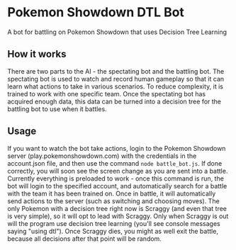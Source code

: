 # Pokemon Showdown DTL Bot
A bot for battling on Pokemon Showdown that uses Decision Tree Learning

## How it works
There are two parts to the AI - the spectating bot and the battling bot. The spectating bot is used to watch and record 
human gameplay so that it can learn what actions to take in various scenarios. To reduce complexity, it is trained to
work with one specific team. Once the spectating bot has acquired enough data, this data can be turned into a decision
tree for the battling bot to use when it battles.

## Usage
If you want to watch the bot take actions, login to the Pokemon Showdown server (play.pokemonshowdown.com) with the credentials 
in the account.json file, and then use the command `node battle_bot.js`. If done correctly, you will soon see the screen
change as you are sent into a battle.
Currently everything is preloaded to work - once this command is run, the bot will login to the specified account, and
automatically search for a battle with the team it has been trained on. Once in battle, it will automatically send actions
to the server (such as switching and choosing moves). The only Pokemon with a decision tree right now is Scraggy (and even
that tree is very simple), so it will opt to lead with Scraggy. Only when Scraggy is out will the program use decision tree
learning (you'll see console messages saying "using dtl"). Once Scraggy dies, you might as well exit the battle, because all
decisions after that point will be random.

